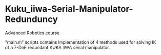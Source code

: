 # Kuku_iiwa-Serial-Manipulator-Redunduncy
Advanced Robotics course

"main.m" scripts contains implementation of 4 methods used for solving IK of a 7-DoF redundant KUKA IIWA serial manipulator.
